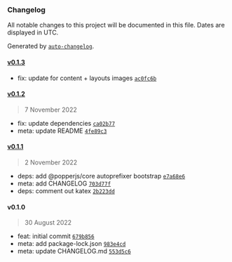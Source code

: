 ### Changelog

All notable changes to this project will be documented in this file. Dates are displayed in UTC.

Generated by [`auto-changelog`](https://github.com/CookPete/auto-changelog).

#### [v0.1.3](https://github.com/h-enk/hyas-themes-doks/compare/v0.1.2...v0.1.3)

- fix: update for content + layouts images [`ac0fc6b`](https://github.com/h-enk/hyas-themes-doks/commit/ac0fc6bfcf974277cda871bc4fd6cffa22a8b434)

#### [v0.1.2](https://github.com/h-enk/hyas-themes-doks/compare/v0.1.1...v0.1.2)

> 7 November 2022

- fix: update dependencies [`ca02b77`](https://github.com/h-enk/hyas-themes-doks/commit/ca02b77ff5585b48a207444dc877c8932564eb81)
- meta: update README [`4fe89c3`](https://github.com/h-enk/hyas-themes-doks/commit/4fe89c3370cd022fb81a5296be93e8ebe2cb716a)

#### [v0.1.1](https://github.com/h-enk/hyas-themes-doks/compare/v0.1.0...v0.1.1)

> 2 November 2022

- deps: add @popperjs/core autoprefixer bootstrap [`e7a68e6`](https://github.com/h-enk/hyas-themes-doks/commit/e7a68e6f3eae94cf60528f279f902552d184ec99)
- meta: add CHANGELOG [`703d77f`](https://github.com/h-enk/hyas-themes-doks/commit/703d77fa7eee0080dc9caf5650ce486cfe8d3529)
- deps: comment out katex [`2b223dd`](https://github.com/h-enk/hyas-themes-doks/commit/2b223ddebef0108b466fdaf75b8e78bda7739ff2)

#### v0.1.0

> 30 August 2022

- feat: initial commit [`679b856`](https://github.com/h-enk/hyas-themes-doks/commit/679b856be294a98a038470c4784c94338ff35aa4)
- meta: add package-lock.json [`983e4cd`](https://github.com/h-enk/hyas-themes-doks/commit/983e4cdb21c9aec569c0ec1485bb2405d4f3e6ca)
- meta: update CHANGELOG.md [`553d5c6`](https://github.com/h-enk/hyas-themes-doks/commit/553d5c60cba0cf189dc2912d259b360d86025f18)
